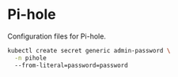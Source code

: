 # Pi-hole
Configuration files for Pi-hole.

```sh
kubectl create secret generic admin-password \
  -n pihole
  --from-literal=password=password
```
